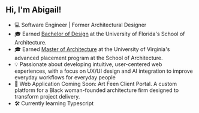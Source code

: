 ## Hi, I'm Abigail!

- 💻 Software Engineer | Former Architectural Designer 
- 🎓 Earned [Bachelor of Design](https://dcp.ufl.edu/architecture/bachelor-of-design/) at the University of Florida's School of Architecture. 
- 🎓 Earned [Master of Architecture](https://www.arch.virginia.edu/programs/architecture/graduate) at the University of Virginia's advanced placement program at the School of Architecture.
- 💡 Passionate about developing intuitive, user-centered web experiences, with a focus on UX/UI design and AI integration to improve everyday workflows for everyday people
- 🚧 Web Application Coming Soon: Art Feen Client Portal. A custom platform for a Black woman-founded architecture firm designed to transform project delivery. 
- 🛠️ Currently learning Typescript
